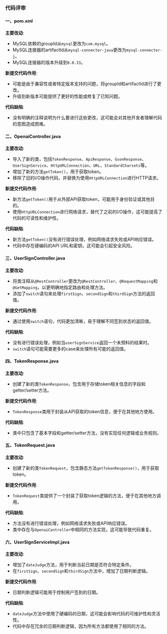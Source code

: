 ### 代码评审

#### 一、pom.xml
**主要改动**:
- MySQL依赖的groupId从`mysql`更改为`com.mysql`。
- MySQL连接器的artifactId从`mysql-connector-java`更改为`mysql-connector-j`。
- MySQL连接器的版本升级到`8.0.33`。

**新提交代码作用**:
- 可能是由于兼容性或者特定版本支持的问题，将groupId和artifactId进行了更改。
- 升级到新版本可能提供了更好的性能或修复了已知问题。

**代码缺陷**:
- 没有明确的注释说明为什么要进行这些更改，这可能会对其他开发者理解代码的意图造成困难。

#### 二、OpenaiController.java
**主要改动**:
- 导入了新的类，包括`TokenResponse`、`ApiResponse`、`GsonResponse`、`UserSignService`、`HttpURLConnection`、`URL`、`StandardCharsets`等。
- 增加了新的方法`getToken()`，用于获取token。
- 移除了旧的I/O操作代码，并替换为使用`HttpURLConnection`进行HTTP请求。

**新提交代码作用**:
- 新方法`getToken()`用于从外部API获取token，可能用于身份验证或其他目的。
- 使用`HttpURLConnection`进行网络请求，替代了之前的I/O操作，这可能提高了代码的可读性和维护性。

**代码缺陷**:
- 新方法`getToken()`没有进行错误处理，例如网络请求失败或API响应错误。
- 代码中存在硬编码的API URL和密钥，这可能会引起安全风险。

#### 三、UserSignController.java
**主要改动**:
- 将类注释从`@RestController`更改为`@RestController`、`@RequestMapping`和`@GetMapping`，以更明确地指定路由和处理方法。
- 添加了`switch`语句来处理`firstSign`、`secondSign`和`thirdSign`方法的返回值。

**新提交代码作用**:
- 通过使用`switch`语句，代码更加清晰，易于理解不同签到状态的返回值。

**代码缺陷**:
- 没有进行错误处理，例如当`userSignService`返回一个未预料的结果时。
- `switch`语句可能需要更多的case来处理所有可能的返回值。

#### 四、TokenResponse.java
**主要改动**:
- 创建了新的类`TokenResponse`，包含用于存储token相关信息的字段和getter/setter方法。

**新提交代码作用**:
- `TokenResponse`类用于封装从API获取的token信息，便于在其他地方使用。

**代码缺陷**:
- 类中只包含了基本字段和getter/setter方法，没有实现任何逻辑或业务规则。

#### 五、TokenRequest.java
**主要改动**:
- 创建了新的类`TokenRequest`，包含静态方法`getTokenResponse()`，用于获取token。

**新提交代码作用**:
- `TokenRequest`类提供了一个封装了获取token逻辑的方法，便于在其他地方调用。

**代码缺陷**:
- 方法没有进行错误处理，例如网络请求失败或API响应错误。
- 类中存在与`OpenaiController`中相同的方法实现，这可能导致代码重复。

#### 六、UserSignServiceImpl.java
**主要改动**:
- 增加了`dateJudge`方法，用于判断当前日期是否符合特定条件。
- 在`firstSign`、`secondSign`和`thirdSign`方法中，增加了日期判断逻辑。

**新提交代码作用**:
- 日期判断逻辑可能用于控制用户签到的日期。

**代码缺陷**:
- `dateJudge`方法中使用了硬编码的日期，这可能会影响代码的可维护性和灵活性。
- 代码中存在冗余的日期判断逻辑，因为所有方法都使用了相同的方法。
